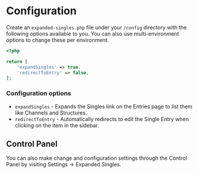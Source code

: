 # Configuration

Create an `expanded-singles.php` file under your `/config` directory with the following options available to you. You can also use multi-environment options to change these per environment.

```php
<?php

return [
    'expandSingles' => true,
    'redirectToEntry' => false,
];
```

### Configuration options

- `expandSingles` - Expands the Singles link on the Entries page to list them like Channels and Structures.
- `redirectToEntry` - Automatically redirects to edit the Single Entry when clicking on the item in the sidebar.

## Control Panel

You can also make change and configuration settings through the Control Panel by visiting Settings → Expanded Singles.
